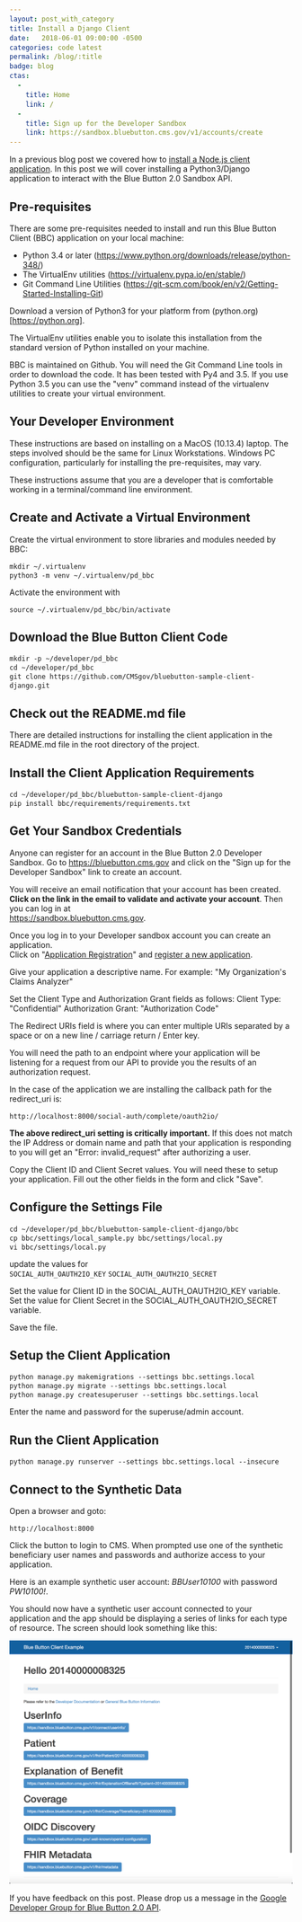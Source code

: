 ```yaml
---
layout: post_with_category
title: Install a Django Client
date:   2018-06-01 09:00:00 -0500
categories: code latest
permalink: /blog/:title
badge: blog
ctas:
  - 
    title: Home
    link: /
  -
    title: Sign up for the Developer Sandbox
    link: https://sandbox.bluebutton.cms.gov/v1/accounts/create
---
```

In a previous blog post we covered how to 
[install a Node.js client application](https://bluebutton.cms.gov/blog/Installing-a-Nodejs-client-application.html). 
In this post we will cover installing a Python3/Django application to interact with the Blue Button 2.0 Sandbox API.

## Pre-requisites

There are some pre-requisites needed to install and run this Blue Button Client (BBC) application on your 
local machine:

- Python 3.4 or later (https://www.python.org/downloads/release/python-348/)
- The VirtualEnv utilities (https://virtualenv.pypa.io/en/stable/)
- Git Command Line Utilities (https://git-scm.com/book/en/v2/Getting-Started-Installing-Git)

Download a version of Python3 for your platform from (python.org)[https://python.org].

The VirtualEnv utilities enable you to isolate this installation from the standard version of Python installed 
on your machine. 

BBC is maintained on Github. You will need the Git Command Line tools 
in order to download the code. It has been tested with Py4 and 3.5. If you use Python 3.5 you can 
use the "venv" command instead of the virtualenv utilities to create your virtual environment.

## Your Developer Environment

These instructions are based on installing on a MacOS (10.13.4) laptop. The steps involved should be the same
for Linux Workstations. Windows PC configuration, particularly for installing the pre-requisites, may vary.

These instructions assume that you are a developer that is comfortable working in a terminal/command line 
environment. 

## Create and Activate a Virtual Environment

Create the virtual environment to store libraries and modules needed by BBC: 

    mkdir ~/.virtualenv
    python3 -m venv ~/.virtualenv/pd_bbc
    
Activate the environment with 

    source ~/.virtualenv/pd_bbc/bin/activate
    
## Download the Blue Button Client Code

    mkdir -p ~/developer/pd_bbc
    cd ~/developer/pd_bbc
    git clone https://github.com/CMSgov/bluebutton-sample-client-django.git

## Check out the README.md file

There are detailed instructions for installing the client application in the README.md file in the
root directory of the project.

## Install the Client Application Requirements

    cd ~/developer/pd_bbc/bluebutton-sample-client-django
    pip install bbc/requirements/requirements.txt
    
## Get Your Sandbox Credentials

Anyone can register for an account in the Blue Button 2.0 Developer Sandbox. Go to 
<a href="https://bluebutton.cms.gov" target="_blank">https://bluebutton.cms.gov</a> 
and click on the "Sign up for the Developer Sandbox" link to create an account. 

You will receive an email notification that your account has been created. 
**Click on the link in the email to validate and activate your account**. 
Then you can log in at   
<a href="https://sandbox.bluebutton.cms.gov" target="_blank">https://sandbox.bluebutton.cms.gov</a>.

Once you log in to your Developer sandbox account you can create an application.  
Click on "[Application Registration](https://sandbox.bluebutton.cms.gov/v1/o/applications/)" and 
[register a new application](https://sandbox.bluebutton.cms.gov/v1/o/applications/register/).

Give your application a descriptive name. For example: 
"My Organization's Claims Analyzer"

Set the Client Type and Authorization Grant fields as follows:
Client Type: "Confidential"
Authorization Grant: "Authorization Code"

The Redirect URIs field is where you can enter multiple URIs separated by a space or on a new line / 
carriage return / Enter key.

You will need the path to an endpoint where your application will be listening for a request 
from our API to provide you the results of an authorization request.

In the case of the application we are installing the callback path for the redirect_uri is: 

    http://localhost:8000/social-auth/complete/oauth2io/

**The above redirect_uri setting is critically important.** If this does not match the IP Address or 
domain name and path that your application is responding to you will get an "Error: invalid_request" after
authorizing a user.

Copy the Client ID and Client Secret values. You will need these to setup your application.
Fill out the other fields in the form and click "Save".

## Configure the Settings File 

    cd ~/developer/pd_bbc/bluebutton-sample-client-django/bbc
    cp bbc/settings/local_sample.py bbc/settings/local.py
    vi bbc/settings/local.py
    
update the values for     
    `SOCIAL_AUTH_OAUTH2IO_KEY`
    `SOCIAL_AUTH_OAUTH2IO_SECRET`

Set the value for Client ID in the SOCIAL_AUTH_OAUTH2IO_KEY variable.
Set the value for Client Secret in the SOCIAL_AUTH_OAUTH2IO_SECRET variable.

Save the file.
    
## Setup the Client Application

    python manage.py makemigrations --settings bbc.settings.local
    python manage.py migrate --settings bbc.settings.local
    python manage.py createsuperuser --settings bbc.settings.local
       
Enter the name and password for the superuse/admin account.
        
## Run the Client Application

    python manage.py runserver --settings bbc.settings.local --insecure

## Connect to the Synthetic Data

Open a browser and goto:

    http://localhost:8000
    
Click the button to login to CMS. When prompted use one of the synthetic beneficiary user names 
and passwords and authorize access to your application. 

Here is an example synthetic user account: *BBUser10100* with password *PW10100!*.

You should now have a synthetic user account connected to your application and the app 
should be displaying a series of links for each type of resource. The screen should look 
something like this:

![Sample Django Client App](/assets/img/blog/sample_django_client.png)

If you have feedback on this post. Please drop us a message in the 
[Google Developer Group for Blue Button 2.0 API](https://groups.google.com/forum/#!forum/developer-group-for-cms-blue-button-api).


